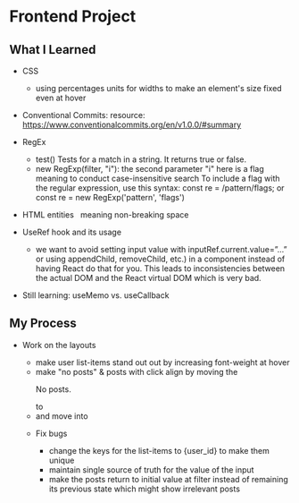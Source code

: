 # Frontend Project

<!-- This is an example frontend project.

There some problems in this project. I am expecting you to fix them in 20 mins.

Please send me a PR after you resolve them. -->

## What I Learned

- CSS
  - using percentages units for widths to make an element's size fixed even at hover
- Conventional Commits:
  resource: https://www.conventionalcommits.org/en/v1.0.0/#summary
- RegEx
  - test() Tests for a match in a string. It returns true or false.
  - new RegExp(filter, "i"): the second parameter "i" here is a flag meaning to conduct case-insensitive search
    To include a flag with the regular expression, use this syntax: 
    const re = /pattern/flags;
    or
    const re = new RegExp('pattern', 'flags')

- HTML entities
  &nbsp; meaning non-breaking space

- UseRef hook and its usage
  - we want to avoid setting input value with inputRef.current.value=”...” or using appendChild, removeChild, etc.) in a component instead of having React do that for you. This leads to inconsistencies between the actual DOM and the React virtual DOM which is very bad.
- Still learning: useMemo vs. useCallback

## My Process

- Work on the layouts

  - make user list-items stand out out by increasing font-weight at hover
  - make "no posts" & posts with click align by moving the <p>No posts.</p> to <li>and move into <ul>

- Fix bugs
  - change the keys for the list-items to {user_id} to make them unique
  - maintain single source of truth for the value of the input
  - make the posts return to initial value at filter instead of remaining its previous state which might show irrelevant posts

